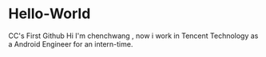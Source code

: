 # Hello-World
CC's First Github
Hi
I'm chenchwang , now i work in Tencent Technology as a Android Engineer for an intern-time.
